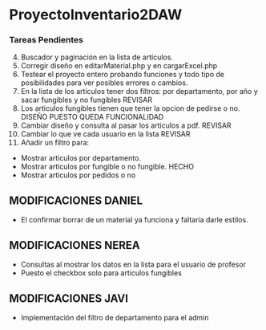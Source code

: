 ﻿# ProyectoInventario2DAW
 ### Tareas Pendientes
 4. Buscador y paginación en la lista de artículos.
 5. Corregir diseño en editarMaterial.php y en cargarExcel.php
 6. Testear el proyecto entero probando funciones y todo tipo de posibilidades para ver posibles errores o cambios.
 7. En la lista de los articulos tener dos filtros: por departamento, por año y sacar fungibles y no fungibles REVISAR
 9. Los articulos fungibles tienen que tener la opcion de pedirse o no. DISEÑO PUESTO QUEDA FUNCIONALIDAD
 10. Cambiar diseño y consulta al pasar los articulos a pdf. REVISAR
 11. Cambiar lo que ve cada usuario en la lista REVISAR
12. Añadir un filtro para:
  - Mostrar articulos por departamento.
  - Mostrar artículos por fungible o no fungible. HECHO
  - Mostrar articulos por pedidos o no

## MODIFICACIONES DANIEL
* El confirmar borrar de un material ya funciona y faltaría darle estilos.

## MODIFICACIONES NEREA
* Consultas al mostrar los datos en la lista para el usuario de profesor
* Puesto el checkbox solo para articulos fungibles

## MODIFICACIONES JAVI
* Implementación del filtro de departamento para el admin

